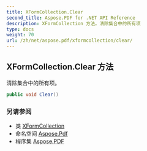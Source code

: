 ```yaml
---
title: XFormCollection.Clear
second_title: Aspose.PDF for .NET API Reference
description: XFormCollection 方法。清除集合中的所有项
type: docs
weight: 70
url: /zh/net/aspose.pdf/xformcollection/clear/
---
```

## XFormCollection.Clear 方法

清除集合中的所有项。

```csharp
public void Clear()
```

### 另请参阅

* 类 [XFormCollection](../)
* 命名空间 [Aspose.Pdf](../../../aspose.pdf/)
* 程序集 [Aspose.PDF](../../../)
